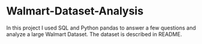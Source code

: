 # Walmart-Dataset-Analysis
In this project I used SQL and Python pandas to answer a few questions and analyze a large Walmart Dataset. The dataset is described in README.

